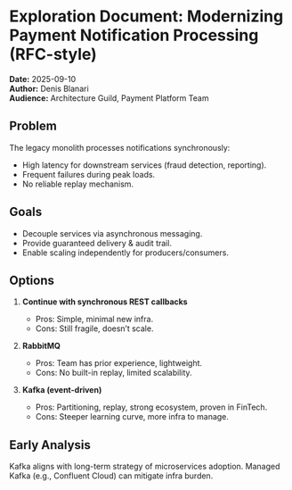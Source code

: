 # Exploration Document: Modernizing Payment Notification Processing (RFC-style)

**Date:** 2025-09-10  
**Author:** Denis Blanari  
**Audience:** Architecture Guild, Payment Platform Team  

## Problem
The legacy monolith processes notifications synchronously:
- High latency for downstream services (fraud detection, reporting).
- Frequent failures during peak loads.
- No reliable replay mechanism.

## Goals
- Decouple services via asynchronous messaging.
- Provide guaranteed delivery & audit trail.
- Enable scaling independently for producers/consumers.

## Options
1. **Continue with synchronous REST callbacks**  
   - Pros: Simple, minimal new infra.  
   - Cons: Still fragile, doesn’t scale.  

2. **RabbitMQ**  
   - Pros: Team has prior experience, lightweight.  
   - Cons: No built-in replay, limited scalability.  

3. **Kafka (event-driven)**  
   - Pros: Partitioning, replay, strong ecosystem, proven in FinTech.  
   - Cons: Steeper learning curve, more infra to manage.  

## Early Analysis
Kafka aligns with long-term strategy of microservices adoption. Managed Kafka (e.g., Confluent Cloud) can mitigate infra burden.  